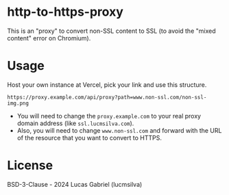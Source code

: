 # http-to-https-proxy
This is an "proxy" to convert non-SSL content to SSL (to avoid the "mixed content" error on Chromium).

# Usage
Host your own instance at Vercel, pick your link and use this structure.
```
https://proxy.example.com/api/proxy?path=www.non-ssl.com/non-ssl-img.png
```
- You will need to change the `proxy.example.com` to your real proxy domain address (like `ssl.lucmsilva.com`).
- Also, you will need to change `www.non-ssl.com` and forward with the URL of the resource that you want to convert to HTTPS.

# License 
BSD-3-Clause - 2024 Lucas Gabriel (lucmsilva)